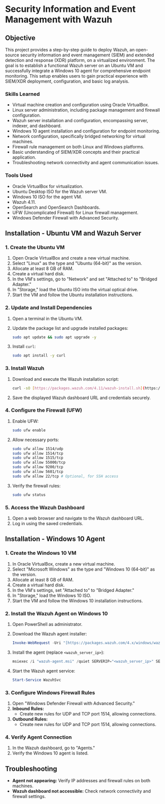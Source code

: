 # Security Information and Event Management with Wazuh

## Objective

This project provides a step-by-step guide to deploy Wazuh, an open-source security information and event management (SIEM) and extended detection and response (XDR) platform, on a virtualized environment. The goal is to establish a functional Wazuh server on an Ubuntu VM and successfully integrate a Windows 10 agent for comprehensive endpoint monitoring. This setup enables users to gain practical experience with SIEM/XDR deployment, configuration, and basic log analysis.

### Skills Learned

-   Virtual machine creation and configuration using Oracle VirtualBox.
-   Linux server administration, including package management and firewall configuration.
-   Wazuh server installation and configuration, encompassing server, indexer, and dashboard.
-   Windows 10 agent installation and configuration for endpoint monitoring.
-   Network configuration, specifically bridged networking for virtual machines.
-   Firewall rule management on both Linux and Windows platforms.
-   Basic understanding of SIEM/XDR concepts and their practical application.
-   Troubleshooting network connectivity and agent communication issues.

### Tools Used

-   Oracle VirtualBox for virtualization.
-   Ubuntu Desktop ISO for the Wazuh server VM.
-   Windows 10 ISO for the agent VM.
-   Wazuh 4.11.
-   OpenSearch and OpenSearch Dashboards.
-   UFW (Uncomplicated Firewall) for Linux firewall management.
-   Windows Defender Firewall with Advanced Security.

## Installation - Ubuntu VM and Wazuh Server

### 1. Create the Ubuntu VM

1.  Open Oracle VirtualBox and create a new virtual machine.
2.  Select "Linux" as the type and "Ubuntu (64-bit)" as the version.
3.  Allocate at least 8 GB of RAM.
4.  Create a virtual hard disk.
5.  In the VM's settings, go to "Network" and set "Attached to" to "Bridged Adapter."
6.  In "Storage," load the Ubuntu ISO into the virtual optical drive.
7.  Start the VM and follow the Ubuntu installation instructions.

### 2. Update and Install Dependencies

1.  Open a terminal in the Ubuntu VM.
2.  Update the package list and upgrade installed packages:

    ```bash
    sudo apt update && sudo apt upgrade -y
    ```

3.  Install `curl`:

    ```bash
    sudo apt install -y curl
    ```

### 3. Install Wazuh

1.  Download and execute the Wazuh installation script:

    ```bash
    curl -sO [https://packages.wazuh.com/4.11/wazuh-install.sh](https://packages.wazuh.com/4.11/wazuh-install.sh) && sudo bash ./wazuh-install.sh -a
    ```

2.  Save the displayed Wazuh dashboard URL and credentials securely.

### 4. Configure the Firewall (UFW)

1.  Enable UFW:

    ```bash
    sudo ufw enable
    ```

2.  Allow necessary ports:

    ```bash
    sudo ufw allow 1514/udp
    sudo ufw allow 1514/tcp
    sudo ufw allow 1515/tcp
    sudo ufw allow 55000/tcp
    sudo ufw allow 9200/tcp
    sudo ufw allow 5601/tcp
    sudo ufw allow 22/tcp # Optional, for SSH access
    ```

3.  Verify the firewall rules:

    ```bash
    sudo ufw status
    ```

### 5. Access the Wazuh Dashboard

1.  Open a web browser and navigate to the Wazuh dashboard URL.
2.  Log in using the saved credentials.

## Installation - Windows 10 Agent

### 1. Create the Windows 10 VM

1.  In Oracle VirtualBox, create a new virtual machine.
2.  Select "Microsoft Windows" as the type and "Windows 10 (64-bit)" as the version.
3.  Allocate at least 8 GB of RAM.
4.  Create a virtual hard disk.
5.  In the VM's settings, set "Attached to" to "Bridged Adapter."
6.  In "Storage," load the Windows 10 ISO.
7.  Start the VM and follow the Windows 10 installation instructions.

### 2. Install the Wazuh Agent on Windows 10

1.  Open PowerShell as administrator.
2.  Download the Wazuh agent installer:

    ```powershell
    Invoke-WebRequest -Uri "[https://packages.wazuh.com/4.x/windows/wazuh-agent-4.x-1.msi](https://packages.wazuh.com/4.x/windows/wazuh-agent-4.x-1.msi)" -OutFile "wazuh-agent.msi"
    ```

3.  Install the agent (replace `<wazuh_server_ip>`):

    ```powershell
    msiexec /i "wazuh-agent.msi" /quiet SERVERIP="<wazuh_server_ip>" SERVERPORT="1514"
    ```

4.  Start the Wazuh agent service:

    ```powershell
    Start-Service WazuhSvc
    ```

### 3. Configure Windows Firewall Rules

1.  Open "Windows Defender Firewall with Advanced Security."
2.  **Inbound Rules:**
    * Create new rules for UDP and TCP port 1514, allowing connections.
3.  **Outbound Rules:**
    * Create new rules for UDP and TCP port 1514, allowing connections.

### 4. Verify Agent Connection

1.  In the Wazuh dashboard, go to "Agents."
2.  Verify the Windows 10 agent is listed.

## Troubleshooting

* **Agent not appearing:** Verify IP addresses and firewall rules on both machines.
* **Wazuh dashboard not accessible:** Check network connectivity and firewall settings.

